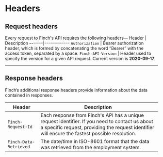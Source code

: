 # Headers

## Request headers

Every request to Finch's API requires the following headers—
Header | Description
-------|-------------
`Authorization` | Bearer authorization header, which is formed by concatenating the word “Bearer” with the access token, separated by a space.
`Finch-API-Version` | Header used to specify the version for a given API request. Current version is **2020-09-17**.

***

## Response headers

Finch’s additional response headers provide information about the data contained in responses.

Header | Description
-------|--------------
`Finch-Request-Id` |	Each response from Finch's API has a unique request identifier. If you need to contact us about a specific request, providing the request identifier will ensure the fastest possible resolution.
`Finch-Data-Retrieved` |	The date/time in ISO-8601 format that the data was retrieved from the employment system.